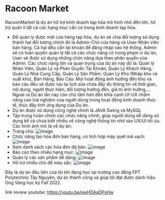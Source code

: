 # Racoon Market
RacoonMarket là dự án hổ trợ kinh doanh tạp hóa mô hình nhỏ đến lớn. hổ trợ quản lí tất cả các hạng mục cần có trong kinh doanh tạp hóa.
- Để quản lý được một cửa hàng tạp hóa, dự án sẽ chia đối tượng sử dụng thành hai đối tượng chính đó là Admin-Chủ cửa hàng và User-Nhân viên bán hàng. Cả hai đều cần tài khoản để đăng nhập vào hệ thống. Admin sẽ có toàn quyền quản lý tất cả các chức năng có trong phạm vi dự án, User sẽ được sử dụng những chức năng dựa theo phân quyền của Admin. Các chức năng lớn và quan trọng của dự án này đó là: Quản lý Nhân Viên, Quản Lý và Phân Quyền Tài Khoản, Quản Lý Khách Hàng, Quản Lý Nhà Cung Cấp, Quản Lý Sản Phẩm, Quản Lý Kho (Nhập kho và xuất kho), Bán Hàng, Báo Cáo. Mọi hoạt động ảnh hưởng đến kho và báo cáo đều sẽ được lưu lại lịch sửa chứa đầy đủ thông tin về thời gian, nội dung, người thực hiện, đối tượng hướng đến, giá trị ảnh hưởng,… Ngoài ra Dự án lần này còn chú tâm hơn đến khía cạnh UI-UX nhằm nâng cao trải nghiệm của người dùng trong hoạt động kinh doanh thực tế, thúc đẩy tính ứng dụng của Dự án.
- Dự án được sử dụng công nghệ chính là JAVA Swing và MySQL
- Tập trung hoàn chỉnh các chức năng chính, giúp người dùng dễ dàng sử dụng kể cả chưa biết nhiều về công nghệ thông tin nhờ vào UX/UI tối ưu.
Các hình ảnh mô tả về dự án:
 - Trang chủ:
 ![image](https://user-images.githubusercontent.com/95233436/223147354-d5c30b2c-d8d6-4ab4-a726-3d6dd3162cb2.png)
 - Chức năng tạo hóa đơn bán hàng, có tích hợp máy quét mã vạch:
 ![image](https://user-images.githubusercontent.com/95233436/223147542-c6bef04f-23a2-4385-9a0f-fc9124aa7a51.png)
 - Xem danh sách các hóa đơn đã bán:
 ![image](https://user-images.githubusercontent.com/95233436/223147691-9a675af0-c622-4ee0-aef6-1e1dfd4d1ffe.png)
 - Báo cáo theo nhiều hạng mục:
 ![image](https://user-images.githubusercontent.com/95233436/223148002-43213d5d-80cf-4c49-be69-1ec4812846f1.png)
 - Quản lý các sản phẩm dể dàng:
 ![image](https://user-images.githubusercontent.com/95233436/223148357-5a660f85-bf66-4eb3-b580-17f631d14e6e.png)
 - Hổ trợ nhiều chủ đề màu sắc:
 ![image](https://user-images.githubusercontent.com/95233436/223148626-6d579fea-d702-4faa-87c3-6ee4a4d4a881.png)

Đây là dự án đầu tiên của tôi khi đang học tại trường cao đẳng FPT Polytechnic Tây Nguyên, dự án thành công và giúp tôi đạt được danh hiệu Ong Vàng học kỳ Fall 2022.

link review youtube: https://youtu.be/ewHDAaDPxHw
